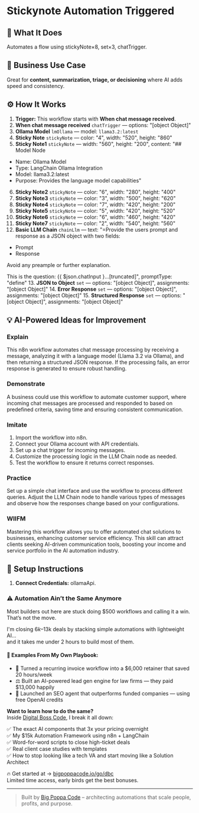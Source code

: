 # Stickynote Automation Triggered
## 🚀 What It Does
Automates a flow using stickyNote×8, set×3, chatTrigger.

## 💼 Business Use Case
Great for **content, summarization, triage, or decisioning** where AI adds speed and consistency.

## ⚙️ How It Works
1. **Trigger:** This workflow starts with **When chat message received**.
2. **When chat message received** `chatTrigger` — options: "[object Object]"
3. **Ollama Model** `lmOllama` — model: `llama3.2:latest`
4. **Sticky Note** `stickyNote` — color: "4", width: "520", height: "860"
5. **Sticky Note1** `stickyNote` — width: "560", height: "200", content: "## Model Node
- Name: Ollama Model
- Type: LangChain Ollama Integration
- Model: llama3.2:latest
- Purpose: Provides the language model capabilities"
6. **Sticky Note2** `stickyNote` — color: "6", width: "280", height: "400"
7. **Sticky Note3** `stickyNote` — color: "3", width: "500", height: "620"
8. **Sticky Note4** `stickyNote` — color: "7", width: "420", height: "200"
9. **Sticky Note5** `stickyNote` — color: "5", width: "420", height: "520"
10. **Sticky Note6** `stickyNote` — color: "6", width: "460", height: "420"
11. **Sticky Note7** `stickyNote` — color: "2", width: "540", height: "560"
12. **Basic LLM Chain** `chainLlm` — text: "=Provide the users prompt and response as a JSON object with two fields:
- Prompt
- Response

Avoid any preample or further explanation.

This is the question: {{ $json.chatInput }…[truncated]", promptType: "define"
13. **JSON to Object** `set` — options: "[object Object]", assignments: "[object Object]"
14. **Error Response** `set` — options: "[object Object]", assignments: "[object Object]"
15. **Structured Response** `set` — options: "[object Object]", assignments: "[object Object]"

## 💡 AI-Powered Ideas for Improvement
### Explain
This n8n workflow automates chat message processing by receiving a message, analyzing it with a language model (Llama 3.2 via Ollama), and then returning a structured JSON response. If the processing fails, an error response is generated to ensure robust handling.

### Demonstrate
A business could use this workflow to automate customer support, where incoming chat messages are processed and responded to based on predefined criteria, saving time and ensuring consistent communication.

### Imitate
1. Import the workflow into n8n.
2. Connect your Ollama account with API credentials.
3. Set up a chat trigger for incoming messages.
4. Customize the processing logic in the LLM Chain node as needed.
5. Test the workflow to ensure it returns correct responses.

### Practice
Set up a simple chat interface and use the workflow to process different queries. Adjust the LLM Chain node to handle various types of messages and observe how the responses change based on your configurations.

### WIIFM
Mastering this workflow allows you to offer automated chat solutions to businesses, enhancing customer service efficiency. This skill can attract clients seeking AI-driven communication tools, boosting your income and service portfolio in the AI automation industry.

## 🔧 Setup Instructions
1. **Connect Credentials:** ollamaApi.

### ⚠️ Automation Ain’t the Same Anymore

Most builders out here are stuck doing $500 workflows and calling it a win.  
That’s not the move.  

I'm closing $6k–$13k deals by stacking simple automations with lightweight AI...  
and it takes me under 2 hours to build most of them.

#### 🧠 Examples From My Own Playbook:
- 🔁 Turned a recurring invoice workflow into a $6,000 retainer that saved 20 hours/week  
- ⚖️ Built an AI-powered lead gen engine for law firms — they paid $13,000 happily  
- 🚀 Launched an SEO agent that outperforms funded companies — using free OpenAI credits  

**Want to learn how to do the same?**  
Inside [Digital Boss Code](https://bigpoppacode.io/go/dbc), I break it all down:

✅ The exact AI components that 3x your pricing overnight  
✅ My $15k Automation Framework using n8n + LangChain  
✅ Word-for-word scripts to close high-ticket deals  
✅ Real client case studies with templates  
✅ How to stop looking like a tech VA and start moving like a Solution Architect  

🔥 Get started at → [bigpoppacode.io/go/dbc](https://bigpoppacode.io/go/dbc)  
Limited time access, early birds get the best bonuses.

---
> Built by [Big Poppa Code](https://bigpoppacode.io) – architecting automations that scale people, profits, and purpose.
